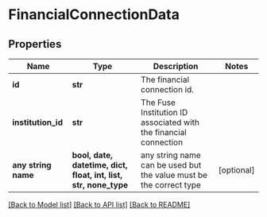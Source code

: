 # FinancialConnectionData


## Properties
Name | Type | Description | Notes
------------ | ------------- | ------------- | -------------
**id** | **str** | The financial connection id. | 
**institution_id** | **str** | The Fuse Institution ID associated with the financial connection | 
**any string name** | **bool, date, datetime, dict, float, int, list, str, none_type** | any string name can be used but the value must be the correct type | [optional]

[[Back to Model list]](../README.md#documentation-for-models) [[Back to API list]](../README.md#documentation-for-api-endpoints) [[Back to README]](../README.md)


